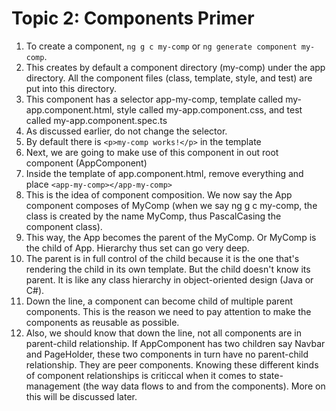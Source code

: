 # Topic 2: Components Primer

1. To create a component, `ng g c my-comp` or `ng generate component my-comp`.
2. This creates by default a component directory (my-comp) under the app directory. All the component files (class, template, style, and test) are put into this directory.
3. This component has a selector app-my-comp, template called my-app.component.html, style called my-app.component.css, and test called my-app.component.spec.ts
4. As discussed earlier, do not change the selector.
5. By default there is `<p>my-comp works!</p>` in the template
6. Next, we are going to make use of this component in out root component (AppComponent)
7. Inside the template of app.component.html, remove everything and place `<app-my-comp></app-my-comp>`
8. This is the idea of component composition. We now say the App component composes of MyComp (when we say ng g c my-comp, the class is created by the name MyComp, thus PascalCasing the component class).
9. This way, the App becomes the parent of the MyComp. Or MyComp is the child of App. Hierarchy thus set can go very deep.
10. The parent is in full control of the child because it is the one that's rendering the child in its own template. But the child doesn't know its parent. It is like any class hierarchy in object-oriented design (Java or C#).
11. Down the line, a component can become child of multiple parent components. This is the reason we need to pay attention to make the components as reusable as possible.
12. Also, we should know that down the line, not all components are in parent-child relationship. If AppComponent has two children say Navbar and PageHolder, these two components in turn have no parent-child relationship. They are peer components. Knowing these different kinds of component relationships is criticcal when it comes to state-management (the way data flows to and from the components). More on this will be discussed later.
